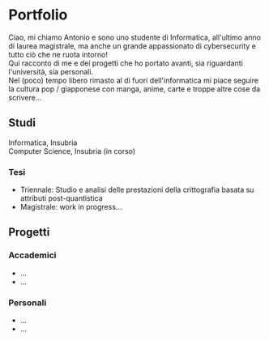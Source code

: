 # Portfolio
Ciao, mi chiamo Antonio e sono uno studente di Informatica, all'ultimo anno di laurea magistrale, ma anche un grande appassionato di cybersecurity e tutto ciò che ne ruota intorno!  
Qui racconto di me e dei progetti che ho portato avanti, sia riguardanti l'università, sia personali.  
Nel (poco) tempo libero rimasto al di fuori dell'informatica mi piace seguire la cultura pop / giapponese con manga, anime, carte e troppe altre cose da scrivere...

## Studi
Informatica, Insubria  
Computer Science, Insubria (in corso)

### Tesi
- Triennale: Studio e analisi delle prestazioni della crittografia basata su attributi post-quantistica
- Magistrale: work in progress...

## Progetti

### Accademici
- ...
- ...

### Personali
- ...
- ...
